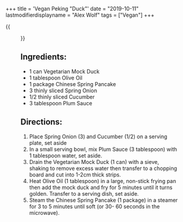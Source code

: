 +++
title = 'Vegan Peking "Duck"'
date = "2019-10-11"
lastmodifierdisplayname = "Alex Wolf"
tags = ["Vegan"]
+++

{{<figure src="/images/vegan_peking_duck.png">}}

## Ingredients:

* 1 can Vegetarian Mock Duck
* 1 tablespoon Olive Oil
* 1 package Chinese Spring Pancake
* 3 thinly sliced Spring Onion
* 1/2 thinly sliced Cucumber
* 3 tablespoon Plum Sauce

## Directions:

1. Place Spring Onion (3) and Cucumber (1/2) on a serving plate, set aside
2. In a small serving bowl, mix Plum Sauce (3 tablespoon) with 1 tablespoon water, set aside.
3. Drain the Vegetarian Mock Duck (1 can) with a sieve, shaking to remove excess water then transfer to a chopping board and cut into 1-2cm thick strips.
4. Heat Olive Oil (1 tablespoon) in a large, non-stick frying pan then add the mock duck and fry for 5 minutes until it turns golden. Transfer to a serving dish, set aside.
5. Steam the Chinese Spring Pancake (1 package) in a steamer for 3 to 5 minutes until soft (or 30- 60 seconds in the microwave).